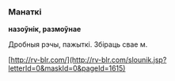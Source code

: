 ### Манаткі
**назоўнік, размоўнае**

Дробныя рэчы, пажыткі. Збіраць свае м.

<a rel="author">[http://rv-blr.com/](http://rv-blr.com/slounik.jsp?letterId=0&maskId=0&pageId=1615)</a>
